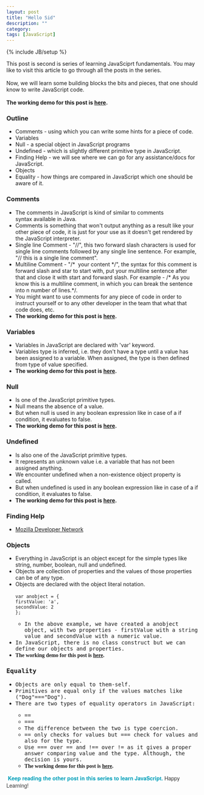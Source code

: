 ```yaml
---
layout: post
title: "Hello Sid"
description: ""
category: 
tags: [JavaScript]
---
```

{% include JB/setup %}

This post is second is series of learning JavaSciprt fundamentals. You may like to visit this article to go through all the posts in the series.<br />
<br />
Now, we will learn some building blocks the bits and pieces, that one should know to write JavaScript code.<br />
<br />
<b>The working demo for this post is <a href="http://codepen.io/siddharth-pandey/full/Fxdol" target="_blank">here</a>.</b><br />
<h3>
Outline</h3>
<div>
<ul>
<li>Comments - using which you can write some hints for a piece of code.</li>
<li>Variables</li>
<li>Null - a special object in JavaScript programs</li>
<li>Undefined - which is slightly different primitive type in JavaScript.</li>
<li>Finding Help - we will see where we can go for any assistance/docs for JavaScript.</li>
<li>Objects</li>
<li>Equality - how things are compared in JavaScript which one should be aware of it.</li>
</ul>
<h3>
Comments</h3>
</div>
<div>
<ul>
<li>The comments in JavaScript is kind of similar to comments syntax&nbsp;available&nbsp;in Java.</li>
<li>Comments is something that won't output anything as a result like your other piece of code, it is just for your use as it doesn't get rendered by the JavaScript interpreter.&nbsp;</li>
<li>Single line Comment - "//", this two forward slash characters is used for single line comments followed by any single line sentence. For example, "// this is a single line comment".</li>
<li>Multiline Comment - "/* &nbsp;your content */", the syntax for this comment is forward slash and star to start with, put your multiline sentence after that and close it with start and forward slash. For example - /* As you know this is a multiline comment, in which you can break the sentence into n number of lines.*/.</li>
<li>You might want to use comments for any piece of code in order to instruct yourself or to any other developer in the team that what that code does, etc.</li>
<li><b>The working demo for this post is&nbsp;<a href="http://codepen.io/siddharth-pandey/full/Fxdol" target="_blank">here</a>.</b></li>
</ul>
<h3>
Variables</h3>
</div>
<div>
<ul>
<li>Variables in JavaScript are declared with 'var' keyword.</li>
<li>Variables type is inferred, i.e. they don't have a type until a value has been assigned to a variable. When assigned, the type is then defined from type of value specified.</li>
<li><b>The working demo for this post is&nbsp;<a href="http://codepen.io/siddharth-pandey/full/Fxdol" target="_blank">here</a>.</b></li>
</ul>
<h3>
Null</h3>
</div>
<div>
<ul>
<li>Is one of the JavaScript primitive types.</li>
<li>Null means the absence of a value.</li>
<li>But when null is used in any boolean expression like in case of a if condition, it evaluates to false.</li>
<li><b>The working demo for this post is&nbsp;<a href="http://codepen.io/siddharth-pandey/full/Fxdol" target="_blank">here</a>.</b></li>
</ul>
<h3>
Undefined</h3>
</div>
<div>
<ul>
<li>Is also one of the JavaScript primitive types.</li>
<li>It represents an unknown value i.e. a variable that has not been assigned anything.</li>
<li>We encounter undefined when a non-existence object property is called.</li>
<li>But when undefined is used in any boolean expression like in case of a if condition, it evaluates to false.</li>
<li><b>The working demo for this post is&nbsp;<a href="http://codepen.io/siddharth-pandey/full/Fxdol" target="_blank">here</a>.</b></li>
</ul>
<h3>
Finding Help</h3>
</div>
<div>
<ul>
<li><a href="https://developer.mozilla.org/en-US/docs/JavaScript" target="_blank">Mozilla Developer Network</a></li>
</ul>
<h3>
Objects</h3>
</div>
<div>
<ul>
<li>Everything in JavaScript is an object except for the simple types like string, number, boolean, null and undefined.</li>
<li>Objects are collection of properties and the values of those properties can be of any type.</li>
<li>Objects are declared with the object literal notation.
<br />
<code>
var anobject = {
firstValue: 'a',
secondValue: 2
};
</code>
</li>
<ul>
<li><span style="font-family: monospace;">In the above example, we have created a anobject object, with two properties - firstValue with a string value and secondValue with a numeric value.</span></li>
</ul>
<li><span style="font-family: monospace;">In JavaScript, there is no class construct but we can define our objects and properties.</span></li>
<li><span style="font-family: monospace;"><b style="font-family: Times;">The working demo for this post is&nbsp;<a href="http://codepen.io/siddharth-pandey/full/Fxdol" target="_blank">here</a>.</b></span></li>
</ul>
<h3>
<span style="font-family: monospace;">Equality</span></h3>
</div>
<div>
<ul>
<li><span style="font-family: monospace;">Objects are only equal to&nbsp;them-self.</span></li>
<li><span style="font-family: monospace;">Primitives are equal only if the values matches like ("Dog"==="Dog").</span></li>
<li><span style="font-family: monospace;">There are two types of equality operators in JavaScript:</span></li>
<ul>
<li><span style="font-family: monospace;">==</span></li>
<li><span style="font-family: monospace;">===</span></li>
<li><span style="font-family: monospace;">The difference between the two is type coercion.</span></li>
<li><span style="font-family: monospace;">== only checks for values but === check for values and also for the type.</span></li>
<li><span style="font-family: monospace;">Use === over == and !== over != as it gives a proper answer&nbsp;comparing value and the type. Although, the decision is yours.&nbsp;</span></li>
<li><span style="font-family: monospace;"><b style="font-family: Times;">The working demo for this post is&nbsp;<a href="http://codepen.io/siddharth-pandey/full/Fxdol" target="_blank">here</a>.</b></span></li>
</ul>
</ul>
<div>
<span style="background-color: white; color: #333333; font-family: 'Helvetica Neue Light', HelveticaNeue-Light, 'Helvetica Neue', Helvetica, Arial, sans-serif; font-size: 14px; line-height: 19px; text-align: justify;">&nbsp;</span><a href="http://learnwithsid.blogspot.com/2012/11/learning-javascript-fundamentals.html" style="-webkit-transition: color 0.3s; background-color: white; color: #009eb8; display: inline; font-family: 'Helvetica Neue Light', HelveticaNeue-Light, 'Helvetica Neue', Helvetica, Arial, sans-serif; font-size: 14px; line-height: 19px; outline: none; text-align: justify; text-decoration: initial;" target="_blank"><b>Keep reading the other post in this series to learn JavaScript.</b></a><span style="background-color: white; color: #333333; font-family: 'Helvetica Neue Light', HelveticaNeue-Light, 'Helvetica Neue', Helvetica, Arial, sans-serif; font-size: 14px; line-height: 19px; text-align: justify;">&nbsp;Happy Learning!</span></div>
</div>
<div>
<b><br /></b></div>
<div>
<b><br /></b></div>
<div>
<b><br /></b></div>
